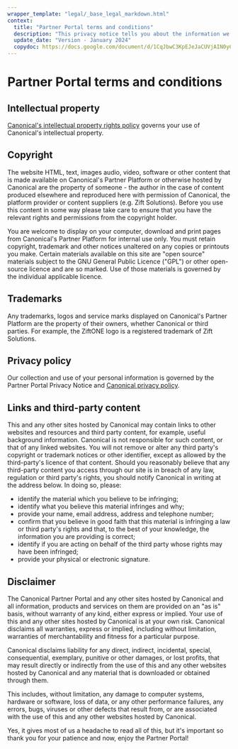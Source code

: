 ```yaml
---
wrapper_template: "legal/_base_legal_markdown.html"
context:
  title: "Partner Portal terms and conditions"
  description: "This privacy notice tells you about the information we collect from you when you submit your information to us via an enquiry or contact us form on our website."
  update_date: "Version - January 2024"
  copydoc: https://docs.google.com/document/d/1CqJbwC3KpEJeJaCUVjAIN0y6ZLmoc7gVlFyc-BeFMYw/edit#
---
```


# Partner Portal terms and conditions

## Intellectual property

[Canonical's intellectual property rights policy](/legal/intellectual-property-policy) governs your use of Canonical's intellectual property.

## Copyright

The website HTML, text, images audio, video, software or other content that is made available on Canonical's Partner Platform or otherwise hosted by Canonical are the property of someone - the author in the case of content produced elsewhere and reproduced here with permission of Canonical, the platform provider or content suppliers (e.g. Zift Solutions). Before you use this content in some way please take care to ensure that you have the relevant rights and permissions from the copyright holder.

You are welcome to display on your computer, download and print pages from Canonical's Partner Platform for internal use only. You must retain copyright, trademark and other notices unaltered on any copies or printouts you make. Certain materials available on this site are "open source" materials subject to the GNU General Public Licence ("GPL") or other open-source licence and are so marked. Use of those materials is governed by the individual applicable licence.

## Trademarks

Any trademarks, logos and service marks displayed on Canonical's Partner Platform are the property of their owners, whether Canonical or third parties. For example, the ZiftONE logo is a registered trademark of Zift Solutions.

## Privacy policy

Our collection and use of your personal information is governed by the Partner Portal Privacy Notice and [Canonical privacy policy](/legal/data-privacy).

## Links and third-party content

This and any other sites hosted by Canonical may contain links to other websites and resources and third party content, for example, useful background information. Canonical is not responsible for such content, or that of any linked websites. You will not remove or alter any third party's copyright or trademark notices or other identifier, except as allowed by the third-party's licence of that content. Should you reasonably believe that any third-party content you access through our site is in breach of any law, regulation or third party's rights, you should notify Canonical in writing at the address below. In doing so, please:

- identify the material which you believe to be infringing;
- identify what you believe this material infringes and why;
- provide your name, email address, address and telephone number;
- confirm that you believe in good faith that this material is infringing a law or third party's rights and that, to the best of your knowledge, the information you are providing is correct;
- identify if you are acting on behalf of the third party whose rights may have been infringed;
- provide your physical or electronic signature.

## Disclaimer

The Canonical Partner Portal and any other sites hosted by Canonical and all information, products and services on them are provided on an "as is" basis, without warranty of any kind, either express or implied. Your use of this and any other sites hosted by Canonical is at your own risk. Canonical disclaims all warranties, express or implied, including without limitation, warranties of merchantability and fitness for a particular purpose.

Canonical disclaims liability for any direct, indirect, incidental, special, consequential, exemplary, punitive or other damages, or lost profits, that may result directly or indirectly from the use of this and any other websites hosted by Canonical and any material that is downloaded or obtained through them.

This includes, without limitation, any damage to computer systems, hardware or software, loss of data, or any other performance failures, any errors, bugs, viruses or other defects that result from, or are associated with the use of this and any other websites hosted by Canonical.

Yes, it gives most of us a headache to read all of this, but it's important so thank you for your patience and now, enjoy the Partner Portal!
